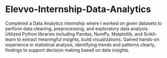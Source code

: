 # Elevvo-Internship-Data-Analytics
Completed a Data Analytics internship where I worked on given datasets to perform data cleaning, preprocessing, and exploratory data analysis. Utilized Python libraries including Pandas, NumPy, Matplotlib, and Scikit-learn to extract meaningful insights, build visualizations. Gained hands-on experience in statistical analysis, identifying trends and patterns clearly, findings to support decision making based on data insights.
